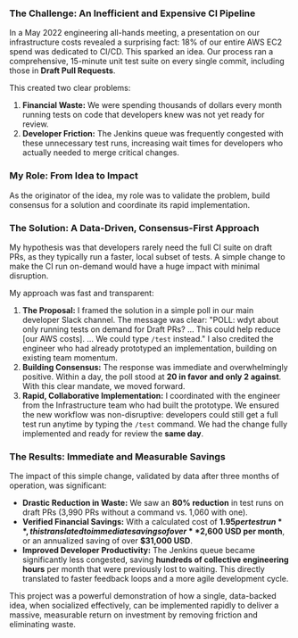 ### **The Challenge: An Inefficient and Expensive CI Pipeline**

In a May 2022 engineering all-hands meeting, a presentation on our infrastructure costs revealed a surprising fact: 18% of our entire AWS EC2 spend was dedicated to CI/CD. This sparked an idea. Our process ran a comprehensive, 15-minute unit test suite on every single commit, including those in **Draft Pull Requests**.

This created two clear problems:

1.  **Financial Waste:** We were spending thousands of dollars every month running tests on code that developers knew was not yet ready for review.
2.  **Developer Friction:** The Jenkins queue was frequently congested with these unnecessary test runs, increasing wait times for developers who actually needed to merge critical changes.

### **My Role: From Idea to Impact**

As the originator of the idea, my role was to validate the problem, build consensus for a solution and coordinate its rapid implementation.

### **The Solution: A Data-Driven, Consensus-First Approach**

My hypothesis was that developers rarely need the full CI suite on draft PRs, as they typically run a faster, local subset of tests. A simple change to make the CI run on-demand would have a huge impact with minimal disruption.

My approach was fast and transparent:

1.  **The Proposal:** I framed the solution in a simple poll in our main developer Slack channel. The message was clear: "POLL: wdyt about only running tests on demand for Draft PRs? ... This could help reduce [our AWS costs]. ... We could type `/test` instead." I also credited the engineer who had already prototyped an implementation, building on existing team momentum.
2.  **Building Consensus:** The response was immediate and overwhelmingly positive. Within a day, the poll stood at **20 in favor and only 2 against**. With this clear mandate, we moved forward.
3.  **Rapid, Collaborative Implementation:** I coordinated with the engineer from the Infrastructure team who had built the prototype. We ensured the new workflow was non-disruptive: developers could still get a full test run anytime by typing the `/test` command. We had the change fully implemented and ready for review the **same day**.

### **The Results: Immediate and Measurable Savings**

The impact of this simple change, validated by data after three months of operation, was significant:

- **Drastic Reduction in Waste:** We saw an **80% reduction** in test runs on draft PRs (3,990 PRs without a command vs. 1,060 with one).
- **Verified Financial Savings:** With a calculated cost of **$1.95 per test run**, this translated to immediate savings of over **$2,600 USD per month**, or an annualized saving of over **$31,000 USD**.
- **Improved Developer Productivity:** The Jenkins queue became significantly less congested, saving **hundreds of collective engineering hours** per month that were previously lost to waiting. This directly translated to faster feedback loops and a more agile development cycle.

This project was a powerful demonstration of how a single, data-backed idea, when socialized effectively, can be implemented rapidly to deliver a massive, measurable return on investment by removing friction and eliminating waste.
